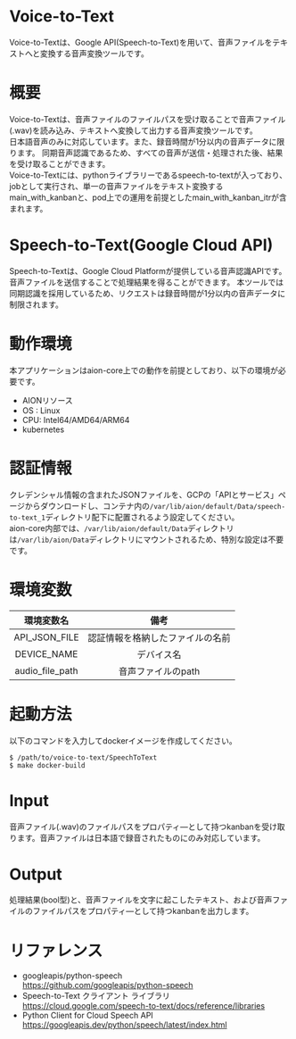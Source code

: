 # Voice-to-Text
Voice-to-Textは、Google API(Speech-to-Text)を用いて、音声ファイルをテキストへと変換する音声変換ツールです。
# 概要
Voice-to-Textは、音声ファイルのファイルパスを受け取ることで音声ファイル(.wav)を読み込み、テキストへ変換して出力する音声変換ツールです。  
日本語音声のみに対応しています。また、録音時間が1分以内の音声データに限ります。
同期音声認識であるため、すべての音声が送信・処理された後、結果を受け取ることができます。  
Voice-to-Textには、pythonライブラリーであるspeech-to-textが入っており、jobとして実行され、単一の音声ファイルをテキスト変換するmain_with_kanbanと、pod上での運用を前提としたmain_with_kanban_itrが含まれます。

# Speech-to-Text(Google Cloud API)
Speech-to-Textは、Google Cloud Platformが提供している音声認識APIです。音声ファイルを送信することで処理結果を得ることができます。
本ツールでは同期認識を採用しているため、リクエストは録音時間が1分以内の音声データに制限されます。

# 動作環境
本アプリケーションはaion-core上での動作を前提としており、以下の環境が必要です。  

- AIONリソース
- OS : Linux
- CPU: Intel64/AMD64/ARM64
- kubernetes

# 認証情報
クレデンシャル情報の含まれたJSONファイルを、GCPの「APIとサービス」ページからダウンロードし、コンテナ内の`/var/lib/aion/default/Data/speech-to-text_1`ディレクトリ配下に配置されるよう設定してください。  
aion-core内部では、`/var/lib/aion/default/Data`ディレクトリは`/var/lib/aion/Data`ディレクトリにマウントされるため、特別な設定は不要です。

# 環境変数
| 環境変数名      | 備考                             | 
| :-------------: | :------------------------------: | 
| API_JSON_FILE   | 認証情報を格納したファイルの名前  | 
| DEVICE_NAME     | デバイス名                       | 
| audio_file_path | 音声ファイルのpath               |   


# 起動方法
以下のコマンドを入力してdockerイメージを作成してください。
```
$ /path/to/voice-to-text/SpeechToText
$ make docker-build
```

# Input
音声ファイル(.wav)のファイルパスをプロパティ―として持つkanbanを受け取ります。音声ファイルは日本語で録音されたものにのみ対応しています。

# Output
処理結果(bool型)と、音声ファイルを文字に起こしたテキスト、および音声ファイルのファイルパスをプロパティ―として持つkanbanを出力します。

# リファレンス
- googleapis/python-speech  
https://github.com/googleapis/python-speech
- Speech-to-Text クライアント ライブラリ  
https://cloud.google.com/speech-to-text/docs/reference/libraries
- Python Client for Cloud Speech API  
https://googleapis.dev/python/speech/latest/index.html